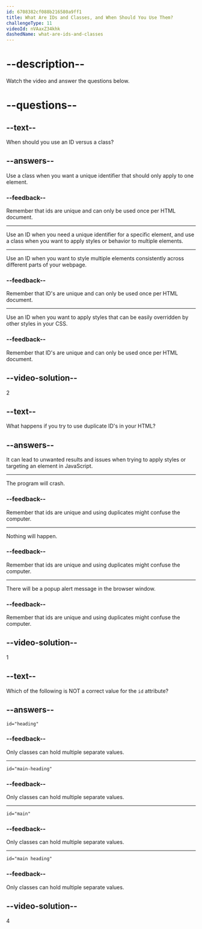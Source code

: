 ```yaml
---
id: 6708382cf088b216580a9ff1
title: What Are IDs and Classes, and When Should You Use Them?
challengeType: 11
videoId: nVAaxZ34khk
dashedName: what-are-ids-and-classes
---
```


# --description--

Watch the video and answer the questions below.

# --questions--

## --text--

When should you use an ID versus a class?

## --answers--

Use a class when you want a unique identifier that should only apply to one element.

### --feedback--

Remember that ids are unique and can only be used once per HTML document.

---

Use an ID when you need a unique identifier for a specific element, and use a class when you want to apply styles or behavior to multiple elements.

---

Use an ID when you want to style multiple elements consistently across different parts of your webpage.

### --feedback--

Remember that ID's are unique and can only be used once per HTML document.

---

Use an ID when you want to apply styles that can be easily overridden by other styles in your CSS.

### --feedback--

Remember that ID's are unique and can only be used once per HTML document.

## --video-solution--

2

## --text--

What happens if you try to use duplicate ID's in your HTML?

## --answers--

It can lead to unwanted results and issues when trying to apply styles or targeting an element in JavaScript.

---

The program will crash.

### --feedback--

Remember that ids are unique and using duplicates might confuse the computer.

---

Nothing will happen.

### --feedback--

Remember that ids are unique and using duplicates might confuse the computer.

---

There will be a popup alert message in the browser window.

### --feedback--

Remember that ids are unique and using duplicates might confuse the computer.

## --video-solution--

1

## --text--

Which of the following is NOT a correct value for the `id` attribute?

## --answers--

`id="heading"`

### --feedback--

Only classes can hold multiple separate values. 

---

`id="main-heading"`

### --feedback--

Only classes can hold multiple separate values. 

---

`id="main"`

### --feedback--

Only classes can hold multiple separate values. 

---

`id="main heading"`

### --feedback--

Only classes can hold multiple separate values.

## --video-solution--

4
